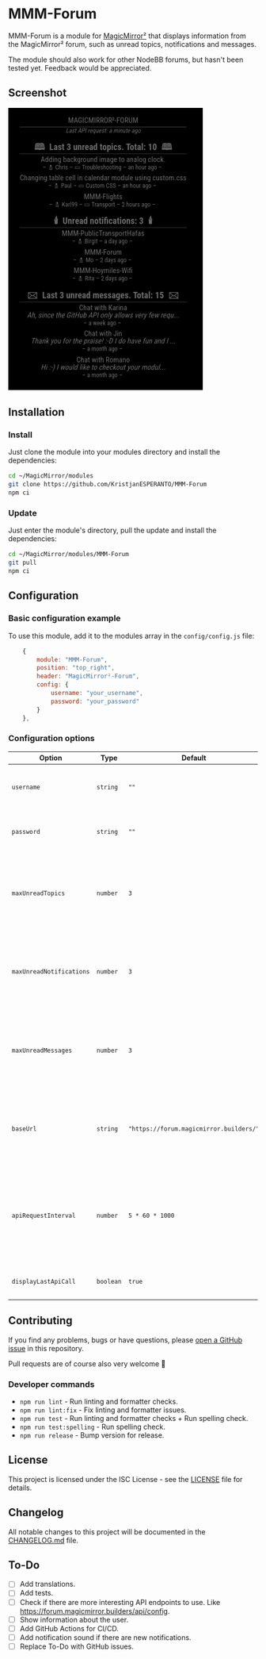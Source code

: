 # MMM-Forum

MMM-Forum is a module for [MagicMirror²][mm] that displays information from the MagicMirror² forum, such as unread topics, notifications and messages.

The module should also work for other NodeBB forums, but hasn't been tested yet. Feedback would be appreciated.

## Screenshot

![Example of MMM-Forum](./screenshot.png)

## Installation

### Install

Just clone the module into your modules directory and install the dependencies:

```bash
cd ~/MagicMirror/modules
git clone https://github.com/KristjanESPERANTO/MMM-Forum
npm ci
```

### Update

Just enter the module's directory, pull the update and install the dependencies:

```bash
cd ~/MagicMirror/modules/MMM-Forum
git pull
npm ci
```

## Configuration

### Basic configuration example

To use this module, add it to the modules array in the `config/config.js` file:

```js
    {
        module: "MMM-Forum",
        position: "top_right",
        header: "MagicMirror²-Forum",
        config: {
            username: "your_username",
            password: "your_password"
        }
    },
```

### Configuration options

| Option                   | Type      | Default                                 | Description                                                                                                                 |
| ------------------------ | --------- | --------------------------------------- | --------------------------------------------------------------------------------------------------------------------------- |
| `username`               | `string`  | `""`                                    | **Required**<br>Your username for the forum.                                                                                |
| `password`               | `string`  | `""`                                    | **Required**<br>Your password for the forum.                                                                                |
| `maxUnreadTopics`        | `number`  | `3`                                     | **Optional**<br>Set max entries of the unread topics list set to `0` if you don't want that list.                           |
| `maxUnreadNotifications` | `number`  | `3`                                     | **Optional**<br>Set max entries of the unread notifications list - set to `0` if you don't want that list.                  |
| `maxUnreadMessages`      | `number`  | `3`                                     | **Optional**<br>Set max entries of the unread messages list - set to `0` if you don't want that list.                       |
| `baseUrl`                | `string`  | `"https://forum.magicmirror.builders/"` | **Optional**<br>The base URL of the forum. You may could use another forum, but it is not tested.                           |
| `apiRequestInterval`     | `number`  | `5 * 60 * 1000`                         | **Optional**<br>Interval in milliseconds to request the API. Default is 5 minutes - minimum is 3 minutes (`3 * 60 * 1000`). |
| `displayLastApiCall`     | `boolean` | `true`                                  | **Optional**<br>Display the time of the last API call.                                                                      |

## Contributing

If you find any problems, bugs or have questions, please [open a GitHub issue](https://github.com/KristjanESPERANTO/MMM-Forum/issues) in this repository.

Pull requests are of course also very welcome 🙂

### Developer commands

- `npm run lint` - Run linting and formatter checks.
- `npm run lint:fix` - Fix linting and formatter issues.
- `npm run test` - Run linting and formatter checks + Run spelling check.
- `npm run test:spelling` - Run spelling check.
- `npm run release` - Bump version for release.

## License

This project is licensed under the ISC License - see the [LICENSE](./LICENSE.md) file for details.

## Changelog

All notable changes to this project will be documented in the [CHANGELOG.md](./CHANGELOG.md) file.

## To-Do

- [ ] Add translations.
- [ ] Add tests.
- [ ] Check if there are more interesting API endpoints to use. Like <https://forum.magicmirror.builders/api/config>.
- [ ] Show information about the user.
- [ ] Add GitHub Actions for CI/CD.
- [ ] Add notification sound if there are new notifications.
- [ ] Replace To-Do with GitHub issues.

[mm]: https://github.com/MagicMirrorOrg/MagicMirror
